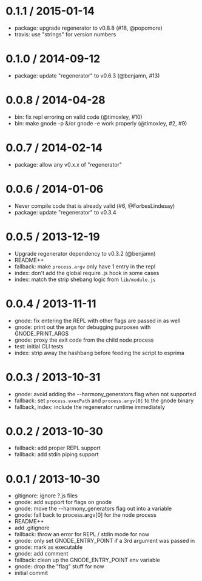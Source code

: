 
0.1.1 / 2015-01-14
==================

  * package: upgrade regenerator to v0.8.8 (#18, @popomore)
  * travis: use "strings" for version numbers

0.1.0 / 2014-09-12
==================

  * package: update "regenerator" to v0.6.3 (@benjamn, #13)

0.0.8 / 2014-04-28
==================

  * bin: fix repl erroring on valid code (@timoxley, #10)
  * bin: make gnode -p &/or gnode -e work properly (@timoxley, #2, #9)

0.0.7 / 2014-02-14
==================

  * package: allow any v0.x.x of "regenerator"

0.0.6 / 2014-01-06
==================

  * Never compile code that is already valid (#6, @ForbesLindesay)
  * package: update "regenerator" to v0.3.4

0.0.5 / 2013-12-19
==================

  * Upgrade regenerator dependency to v0.3.2 (@benjamn)
  * README++
  * fallback: make `process.argv` only have 1 entry in the repl
  * index: don't add the global require .js hook in some cases
  * index: match the strip shebang logic from `lib/module.js`

0.0.4 / 2013-11-11
==================

  * gnode: fix entering the REPL with other flags are passed in as well
  * gnode: print out the args for debugging purposes with GNODE_PRINT_ARGS
  * gnode: proxy the exit code from the child node process
  * test: initial CLI tests
  * index: strip away the hashbang before feeding the script to esprima

0.0.3 / 2013-10-31
==================

  * gnode: avoid adding the --harmony_generators flag when not supported
  * fallback: set `process.execPath` and `process.argv[0]` to the gnode binary
  * fallback, index: include the regenerator runtime immediately

0.0.2 / 2013-10-30
==================

  * fallback: add proper REPL support
  * fallback: add stdin piping support

0.0.1 / 2013-10-30
==================

  * gitignore: ignore ?.js files
  * gnode: add support for flags on gnode
  * gnode: move the --harmony_generators flag out into a variable
  * gnode: fall back to process.argv[0] for the node process
  * README++
  * add .gitignore
  * fallback: throw an error for REPL / stdin mode for now
  * gnode: only set GNODE_ENTRY_POINT if a 3rd argument was passed in
  * gnode: mark as executable
  * gnode: add comment
  * fallback: clean up the GNODE_ENTRY_POINT env variable
  * gnode: drop the "flag" stuff for now
  * initial commit
